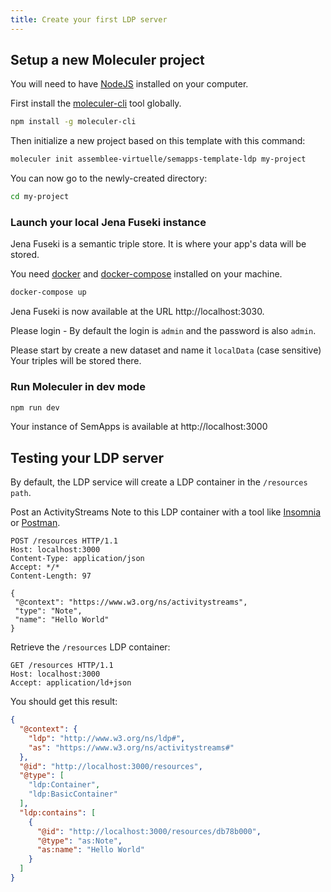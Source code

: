 ```yaml
---
title: Create your first LDP server
---
```


## Setup a new Moleculer project

You will need to have [NodeJS](https://nodejs.org/en/) installed on your computer.

First install the [moleculer-cli](https://github.com/moleculerjs/moleculer-cli) tool globally.

```bash
npm install -g moleculer-cli
```

Then initialize a new project based on this template with this command:

```bash
moleculer init assemblee-virtuelle/semapps-template-ldp my-project
```

You can now go to the newly-created directory:

```bash
cd my-project
```

### Launch your local Jena Fuseki instance

Jena Fuseki is a semantic triple store. It is where your app's data will be stored.

You need [docker](https://docs.docker.com/install/) and [docker-compose](https://docs.docker.com/compose/install/) installed on your machine.

```bash
docker-compose up
```

Jena Fuseki is now available at the URL http://localhost:3030. 

Please login - By default the login is `admin` and the password is also `admin`.

Please start by create a new dataset and name it `localData` (case sensitive)
Your triples will be stored there.

### Run Moleculer in dev mode

```bash
npm run dev
```

Your instance of SemApps is available at http://localhost:3000

## Testing your LDP server

By default, the LDP service will create a LDP container in the `/resources path`.

Post an ActivityStreams Note to this LDP container with a tool like [Insomnia](https://insomnia.rest/) or [Postman](https://www.postman.com/downloads/).

```
POST /resources HTTP/1.1
Host: localhost:3000
Content-Type: application/json
Accept: */*
Content-Length: 97

{
 "@context": "https://www.w3.org/ns/activitystreams",
 "type": "Note",
 "name": "Hello World"
}
```

Retrieve the `/resources` LDP container:

```
GET /resources HTTP/1.1
Host: localhost:3000
Accept: application/ld+json
```

You should get this result:

```json
{
  "@context": {
    "ldp": "http://www.w3.org/ns/ldp#",
    "as": "https://www.w3.org/ns/activitystreams#"
  },
  "@id": "http://localhost:3000/resources",
  "@type": [
    "ldp:Container",
    "ldp:BasicContainer"
  ],
  "ldp:contains": [
    {
      "@id": "http://localhost:3000/resources/db78b000",
      "@type": "as:Note",
      "as:name": "Hello World"
    }
  ]
}
```

